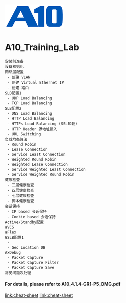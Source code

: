 ![](/Images/A10-NewLogos-Blue-NoReg-RGB-50.png)
---

# A10_Training_Lab
```
安装前准备
设备初始化
网络层配置
 - 创建 VLAN
 - 创建 Virtual Ethernet IP
 - 创建 路由
SLB配置1
 - UDP Load Balancing
 - TCP Load Balancing
SLB配置2
 - DNS Load Balancing
 - HTTP Load Balancing
 - HTTPs Load Balancing (SSL卸载)
 - HTTP Header 源地址插入
 - URL Switching
负载均衡算法
 - Round Robin
 - Lease Connection
 - Service Least Connection
 - Weighted Round Robin
 - Weighted Lease Connection
 - Service Weighted Least Connection
 - Service Weighted Round Robin
健康检查
 - 三层健康检查
 - 四层健康检查
 - 七层健康检查
 - 脚本健康检查
会话保持
 - IP based 会话保持
 - Cookie based 会话保持
Active/Standby配置
aVCS
aFlex
GSLB配置1
 - 
 - Geo Location DB
AxDebug
 - Packet Capture
 - Packet Capture Filter
 - Packet Capture Save
常见问题及处理
```

#### For details, please refer to A10_4.1.4-GR1-P5_DMG.pdf
[link:cheat-sheet](https://www.interviewbit.com/markdown-cheat-sheet/#text-styles)
[link:cheat-sheet](https://www.markdownguide.org/cheat-sheet/)
